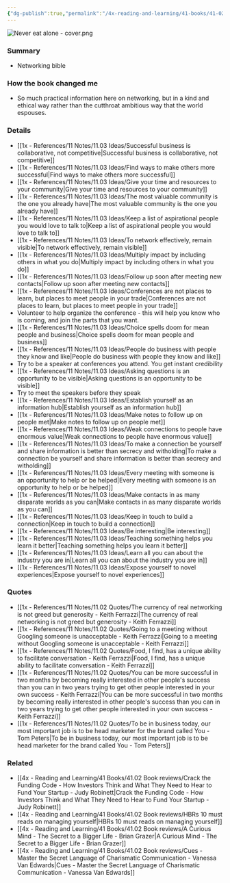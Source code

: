 ```yaml
---
{"dg-publish":true,"permalink":"/4x-reading-and-learning/41-books/41-02-book-reviews/never-eat-alone-keith-ferrazzi/","title":"Never eat alone - Keith Ferrazzi","created":"2025-04-10T10:33:00.393+03:00","updated":"2025-09-23T06:02:05.822+03:00"}
---
```


![Never eat alone - cover.png](/img/user/4x%20-%20Reading%20and%20Learning/41%20Books/41.03%20Cover%20images/Never%20eat%20alone%20-%20cover.png)
### Summary
- Networking bible

### How the book changed me
- So much practical information here on networking, but in a kind and ethical way rather than the cutthroat ambitious way that the world espouses.

### Details
- [[1x - References/11 Notes/11.03 Ideas/Successful business is collaborative, not competitive\|Successful business is collaborative, not competitive]]
- [[1x - References/11 Notes/11.03 Ideas/Find ways to make others more successful\|Find ways to make others more successful]]
- [[1x - References/11 Notes/11.03 Ideas/Give your time and resources to your community\|Give your time and resources to your community]]
- [[1x - References/11 Notes/11.03 Ideas/The most valuable community is the one you already have\|The most valuable community is the one you already have]]
- [[1x - References/11 Notes/11.03 Ideas/Keep a list of aspirational people you would love to talk to\|Keep a list of aspirational people you would love to talk to]]
- [[1x - References/11 Notes/11.03 Ideas/To network effectively, remain visible\|To network effectively, remain visible]]
- [[1x - References/11 Notes/11.03 Ideas/Multiply impact by including others in what you do\|Multiply impact by including others in what you do]]
- [[1x - References/11 Notes/11.03 Ideas/Follow up soon after meeting new contacts\|Follow up soon after meeting new contacts]]
- [[1x - References/11 Notes/11.03 Ideas/Conferences are not places to learn, but places to meet people in your trade\|Conferences are not places to learn, but places to meet people in your trade]]
- Volunteer to help organize the conference - this will help you know who is coming, and join the parts that you want.
- [[1x - References/11 Notes/11.03 Ideas/Choice spells doom for mean people and business\|Choice spells doom for mean people and business]]
- [[1x - References/11 Notes/11.03 Ideas/People do business with people they know and like\|People do business with people they know and like]]
- Try to be a speaker at conferences you attend. You get instant credibility
- [[1x - References/11 Notes/11.03 Ideas/Asking questions is an opportunity to be visible\|Asking questions is an opportunity to be visible]]
- Try to meet the speakers before they speak
- [[1x - References/11 Notes/11.03 Ideas/Establish yourself as an information hub\|Establish yourself as an information hub]]
- [[1x - References/11 Notes/11.03 Ideas/Make notes to follow up on people met\|Make notes to follow up on people met]]
- [[1x - References/11 Notes/11.03 Ideas/Weak connections to people have enormous value\|Weak connections to people have enormous value]]
- [[1x - References/11 Notes/11.03 Ideas/To make a connection be yourself and share information is better than secrecy and witholding\|To make a connection be yourself and share information is better than secrecy and witholding]]
- [[1x - References/11 Notes/11.03 Ideas/Every meeting with someone is an opportunity to help or be helped\|Every meeting with someone is an opportunity to help or be helped]]
- [[1x - References/11 Notes/11.03 Ideas/Make contacts in as many disparate worlds as you can\|Make contacts in as many disparate worlds as you can]]
- [[1x - References/11 Notes/11.03 Ideas/Keep in touch to build a connection\|Keep in touch to build a connection]]
- [[1x - References/11 Notes/11.03 Ideas/Be interesting\|Be interesting]]
- [[1x - References/11 Notes/11.03 Ideas/Teaching something helps you learn it better\|Teaching something helps you learn it better]]
- [[1x - References/11 Notes/11.03 Ideas/Learn all you can about the industry you are in\|Learn all you can about the industry you are in]]
- [[1x - References/11 Notes/11.03 Ideas/Expose yourself to novel experiences\|Expose yourself to novel experiences]]

### Quotes
- [[1x - References/11 Notes/11.02 Quotes/The currency of real networking is not greed but generosity - Keith Ferrazzi\|The currency of real networking is not greed but generosity - Keith Ferrazzi]]
- [[1x - References/11 Notes/11.02 Quotes/Going to a meeting without Googling someone is unacceptable - Keith Ferrazzi\|Going to a meeting without Googling someone is unacceptable - Keith Ferrazzi]]
- [[1x - References/11 Notes/11.02 Quotes/Food, I find, has a unique ability to facilitate conversation - Keith Ferrazzi\|Food, I find, has a unique ability to facilitate conversation - Keith Ferrazzi]]
- [[1x - References/11 Notes/11.02 Quotes/You can be more successful in two months by becoming really interested in other people's success than you can in two years trying to get other people interested in your own success - Keith Ferrazzi\|You can be more successful in two months by becoming really interested in other people's success than you can in two years trying to get other people interested in your own success - Keith Ferrazzi]]
- [[1x - References/11 Notes/11.02 Quotes/To be in business today, our most important job is to be head marketer for the brand called You - Tom Peters\|To be in business today, our most important job is to be head marketer for the brand called You - Tom Peters]]

### Related
- [[4x - Reading and Learning/41 Books/41.02 Book reviews/Crack the Funding Code - How Investors Think and What They Need to Hear to Fund Your Startup - Judy Robinett\|Crack the Funding Code - How Investors Think and What They Need to Hear to Fund Your Startup - Judy Robinett]]
- [[4x - Reading and Learning/41 Books/41.02 Book reviews/HBRs 10 must reads on managing yourself\|HBRs 10 must reads on managing yourself]]
- [[4x - Reading and Learning/41 Books/41.02 Book reviews/A Curious Mind - The Secret to a Bigger Life - Brian Grazer\|A Curious Mind - The Secret to a Bigger Life - Brian Grazer]]
- [[4x - Reading and Learning/41 Books/41.02 Book reviews/Cues - Master the Secret Language of Charismatic Communication - Vanessa Van Edwards\|Cues - Master the Secret Language of Charismatic Communication - Vanessa Van Edwards]]

